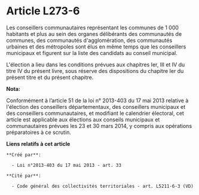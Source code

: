 # Article L273-6

Les conseillers communautaires représentant les communes de 1 000 habitants et plus au sein des organes délibérants des
communautés de communes, des communautés d'agglomération, des communautés urbaines et des métropoles sont élus en même temps
que les conseillers municipaux et figurent sur la liste des candidats au conseil municipal.

L'élection a lieu dans les conditions prévues aux chapitres Ier, III et IV du titre IV du présent livre, sous réserve des
dispositions du chapitre Ier du présent titre et du présent chapitre.

**Nota:**

Conformément à l’article 51 de la loi n° 2013-403 du 17 mai 2013 relative à l'élection des conseillers départementaux, des
conseillers municipaux et des conseillers communautaires, et modifiant le calendrier électoral, cet article est applicable
aux élections aux conseils municipaux et communautaires prévues les 23 et 30 mars 2014, y compris aux opérations
préparatoires à ce scrutin.

**Liens relatifs à cet article**

	**Créé par**:

	  - Loi n°2013-403 du 17 mai 2013 - art. 33

	**Cité par**:

	  - Code général des collectivités territoriales - art. L5211-6-3 (VD)
